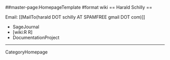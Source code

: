 ##master-page:HomepageTemplate
#format wiki
== Harald Schilly ==

Email: [[MailTo(harald DOT schilly AT SPAMFREE gmail DOT com)]]

 * SageJournal
 * [wiki:R R]
 * DocumentationProject

----
CategoryHomepage
